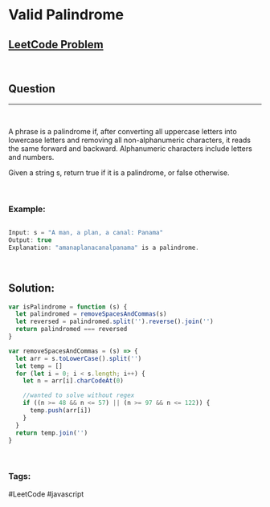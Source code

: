 # Valid Palindrome

[1]: https://leetcode.com/problems/valid-palindrome/

## [LeetCode Problem][1]

&nbsp;

## Question

---

&nbsp;

A phrase is a palindrome if, after converting all uppercase letters into lowercase letters and removing all non-alphanumeric characters, it reads the same forward and backward. Alphanumeric characters include letters and numbers.

Given a string s, return true if it is a palindrome, or false otherwise.

&nbsp;

### **Example:**

<!-- code below -->

```javascript

Input: s = "A man, a plan, a canal: Panama"
Output: true
Explanation: "amanaplanacanalpanama" is a palindrome.

```

&nbsp;

## **Solution:**

<!-- code below -->

```javascript
var isPalindrome = function (s) {
  let palindromed = removeSpacesAndCommas(s)
  let reversed = palindromed.split('').reverse().join('')
  return palindromed === reversed
}

var removeSpacesAndCommas = (s) => {
  let arr = s.toLowerCase().split('')
  let temp = []
  for (let i = 0; i < s.length; i++) {
    let n = arr[i].charCodeAt(0)

    //wanted to solve without regex
    if ((n >= 48 && n <= 57) || (n >= 97 && n <= 122)) {
      temp.push(arr[i])
    }
  }
  return temp.join('')
}
```

&nbsp;

### Tags:

#LeetCode #javascript
